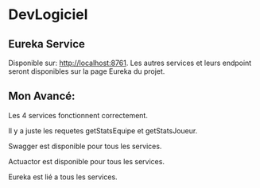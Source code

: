 # DevLogiciel

## Eureka Service

Disponible sur: [http://localhost:8761](http://localhost:8761).
Les autres services et leurs endpoint seront disponibles sur la page Eureka du projet.


## Mon Avancé:

Les 4 services fonctionnent correctement.

Il y a juste les requetes getStatsEquipe et getStatsJoueur.

Swagger est disponible pour tous les services.

Actuactor est disponible pour tous les services.

Eureka est lié a tous les services.